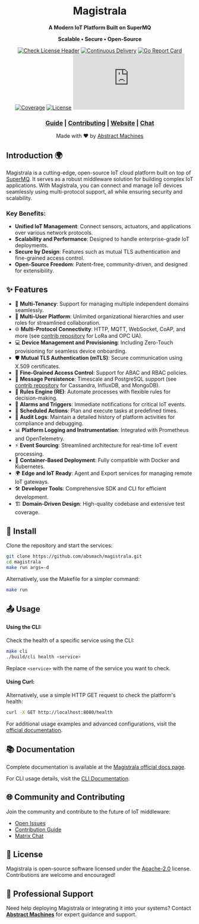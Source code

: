 <div align="center">

  # Magistrala
  
  **A Modern IoT Platform Built on SuperMQ**
  
  **Scalable • Secure • Open-Source**
  
  [![Check License Header](https://github.com/absmach/magistrala/actions/workflows/check-license.yaml/badge.svg?branch=main)](https://github.com/absmach/magistrala/actions/workflows/check-license.yaml)
  [![Continuous Delivery](https://github.com/absmach/magistrala/actions/workflows/build.yml/badge.svg?branch=main)](https://github.com/absmach/magistrala/actions/workflows/build.yml)
  [![Go Report Card](https://goreportcard.com/badge/github.com/absmach/magistrala)](https://goreportcard.com/report/github.com/absmach/magistrala)
  [![Coverage](https://codecov.io/gh/absmach/magistrala/graph/badge.svg?token=SEMDAO3L09)](https://codecov.io/gh/absmach/magistrala)
  [![License](https://img.shields.io/badge/license-Apache%202.0-blue?style=flat-square)](LICENSE)
  [![Matrix](https://img.shields.io/matrix/magistrala:matrix.org?style=flat-square)](https://matrix.to/#/#magistrala:matrix.org)
  
  ### [Guide](https://docs.magistrala.abstractmachines.fr) | [Contributing](CONTRIBUTING.md) | [Website](https://abstractmachines.fr/magistrala.html) | [Chat](https://matrix.to/#/#magistrala:matrix.org)

  Made with ❤️ by [Abstract Machines](https://abstractmachines.fr/)

</div>


## Introduction 🌍

Magistrala is a cutting-edge, open-source IoT cloud platform built on top of [SuperMQ](https://github.com/absmach/supermq). It serves as a robust middleware solution for building complex IoT applications. With Magistrala, you can connect and manage IoT devices seamlessly using multi-protocol support, all while ensuring security and scalability.

### Key Benefits:
- **Unified IoT Management**: Connect sensors, actuators, and applications over various network protocols.
- **Scalability and Performance**: Designed to handle enterprise-grade IoT deployments.
- **Secure by Design**: Features such as mutual TLS authentication and fine-grained access control.
- **Open-Source Freedom**: Patent-free, community-driven, and designed for extensibility.


## ✨ Features

- 🏢 **Multi-Tenancy**: Support for managing multiple independent domains seamlessly.
- 👥 **Multi-User Platform**: Unlimited organizational hierarchies and user roles for streamlined collaboration.
- 🌐 **Multi-Protocol Connectivity**: HTTP, MQTT, WebSocket, CoAP, and more (see [contrib repository](https://www.github.com/absmach/mg-contrib) for LoRa and OPC UA).
- 💻 **Device Management and Provisioning**: Including Zero-Touch provisioning for seamless device onboarding.
- 🛡️ **Mutual TLS Authentication (mTLS)**: Secure communication using X.509 certificates.
- 📜 **Fine-Grained Access Control**: Support for ABAC and RBAC policies.
- 💾 **Message Persistence**: Timescale and PostgreSQL support (see [contrib repository](https://www.github.com/absmach/mg-contrib) for Cassandra, InfluxDB, and MongoDB).
- 🔄 **Rules Engine (RE)**: Automate processes with flexible rules for decision-making.
- 🚨 **Alarms and Triggers**: Immediate notifications for critical IoT events.
- 📅 **Scheduled Actions**: Plan and execute tasks at predefined times.
- 📝 **Audit Logs**: Maintain a detailed history of platform activities for compliance and debugging.
- 📊 **Platform Logging and Instrumentation**: Integrated with Prometheus and OpenTelemetry.
- ⚡ **Event Sourcing**: Streamlined architecture for real-time IoT event processing.
- 🐳 **Container-Based Deployment**: Fully compatible with Docker and Kubernetes.
- 🌍 **Edge and IoT Ready**: Agent and Export services for managing remote IoT gateways.
- 🛠️ **Developer Tools**: Comprehensive SDK and CLI for efficient development.
- 🏗️ **Domain-Driven Design**: High-quality codebase and extensive test coverage.


## 🔧 Install

Clone the repository and start the services:

```bash
git clone https://github.com/absmach/magistrala.git
cd magistrala
make run args=-d
```

Alternatively, use the Makefile for a simpler command:

```bash
make run
```


## 📤 Usage

#### Using the CLI:

Check the health of a specific service using the CLI:

```bash
make cli
./build/cli health <service>
```

Replace `<service>` with the name of the service you want to check.

#### Using Curl:

Alternatively, use a simple HTTP GET request to check the platform's health:

```bash
curl -X GET http://localhost:8080/health
```

For additional usage examples and advanced configurations, visit the [official documentation](https://docs.magistrala.abstractmachines.fr).


## 📚 Documentation

Complete documentation is available at the [Magistrala official docs page](https://docs.magistrala.abstractmachines.fr).

For CLI usage details, visit the [CLI Documentation](https://docs.magistrala.abstractmachines.fr/cli).


## 🌐 Community and Contributing

Join the community and contribute to the future of IoT middleware:

- [Open Issues](https://github.com/absmach/magistrala/issues)
- [Contribution Guide](CONTRIBUTING.md)
- [Matrix Chat](https://matrix.to/#/#magistrala:matrix.org)


## 📜 License

Magistrala is open-source software licensed under the [Apache-2.0](LICENSE) license. Contributions are welcome and encouraged!


## 💼 Professional Support

Need help deploying Magistrala or integrating it into your systems? Contact **[Abstract Machines](https://abstractmachines.fr/)** for expert guidance and support.
